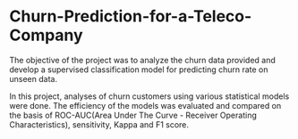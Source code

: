 # Churn-Prediction-for-a-Teleco-Company

The objective of the project was to analyze the churn data provided and develop a supervised classification model for predicting churn rate on unseen data. 

In this project, analyses of churn customers using various statistical models were done. The efficiency of the models was evaluated and compared on the basis of ROC-AUC(Area Under The Curve - Receiver Operating Characteristics), sensitivity, Kappa and F1 score.
